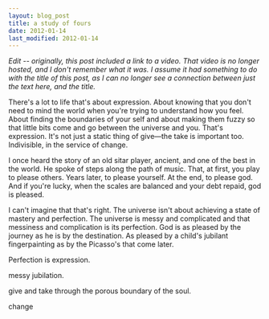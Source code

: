 ```yaml
---
layout: blog_post
title: a study of fours
date: 2012-01-14
last_modified: 2012-01-14
---
```


*Edit -- originally, this post included a link to a video. That video is no longer hosted, and I don't remember what it was. I assume it had something to do with the title of this post, as I can no longer see a connection between just the text here, and the title.*

There's a lot to life that's about expression. About knowing that you don't need to mind the world when you're trying to understand how you feel. About finding the boundaries of your self and about making them fuzzy so that little bits come and go between the universe and you. That's expression. It's not just a static thing of give—the take is important too. Indivisible, in the service of change.

I once heard the story of an old sitar player, ancient, and one of the best in the world. He spoke of steps along the path of music. That, at first, you play to please others. Years later, to please yourself. At the end, to please god. And if you're lucky, when the scales are balanced and your debt repaid, god is pleased.

I can't imagine that that's right. The universe isn't about achieving a state of mastery and perfection. The universe is messy and complicated and that messiness and complication is its perfection. God is as pleased by the journey as he is by the destination. As pleased by a child's jubilant fingerpainting as by the Picasso's that come later.

Perfection is expression.

messy jubilation.

give and take through the porous boundary of the soul.

change
